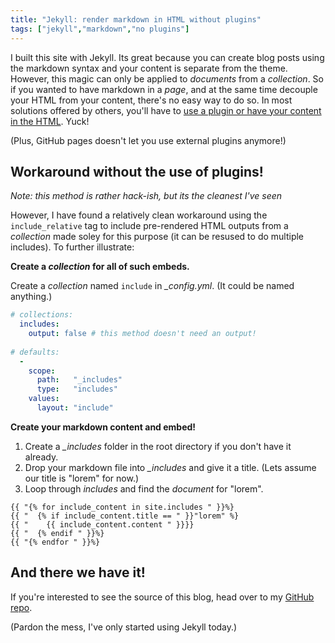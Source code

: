 ```yaml
---
title: "Jekyll: render markdown in HTML without plugins"
tags: ["jekyll","markdown","no plugins"]
---
```


I built this site with Jekyll. Its great because you can create blog posts using the markdown syntax and your content 
is separate from the theme. However, this magic can only be applied to *documents* from a *collection*. So if you 
wanted to have markdown in a *page*, and at the same time decouple your HTML from your content, there's no easy way to 
do so. In most solutions offered by others, you'll have to [use a plugin or have your content in the HTML](http://stackoverflow.com/questions/15917463/embedding-markdown-in-jekyll-html). Yuck!

(Plus, GitHub pages doesn't let you use external plugins anymore!)

## Workaround without the use of plugins!

*Note: this method is rather hack-ish, but its the cleanest I've seen*

However, I have found a relatively clean workaround using the `include_relative` tag to include pre-rendered HTML 
outputs from a *collection* made soley for this purpose (it can be resused to do multiple includes). To further 
illustrate:

**Create a *collection* for all of such embeds.**

Create a *collection* named `include` in *_config.yml*. (It could be named anything.)

``` yaml
# collections:
  includes:
    output: false # this method doesn't need an output!
    
# defaults:
  -
    scope:
      path:   "_includes"
      type:   "includes"
    values:
      layout: "include"
```

**Create your markdown content and embed!**

1. Create a *_includes* folder in the root directory if you don't have it already.
2. Drop your markdown file into *_includes* and give it a title. (Lets assume our title is "lorem" for now.)
3. Loop through *includes* and find the *document* for "lorem".

``` liquid
{{ "{% for include_content in site.includes " }}%}
{{ "  {% if include_content.title == " }}"lorem" %}
{{ "    {{ include_content.content " }}}}
{{ "  {% endif " }}%}
{{ "{% endfor " }}%}
```

## And there we have it!

If you're interested to see the source of this blog, head over to my [GitHub repo](https://github.com/liaujianjie/liaujianjie.github.io).

(Pardon the mess, I've only started using Jekyll today.)